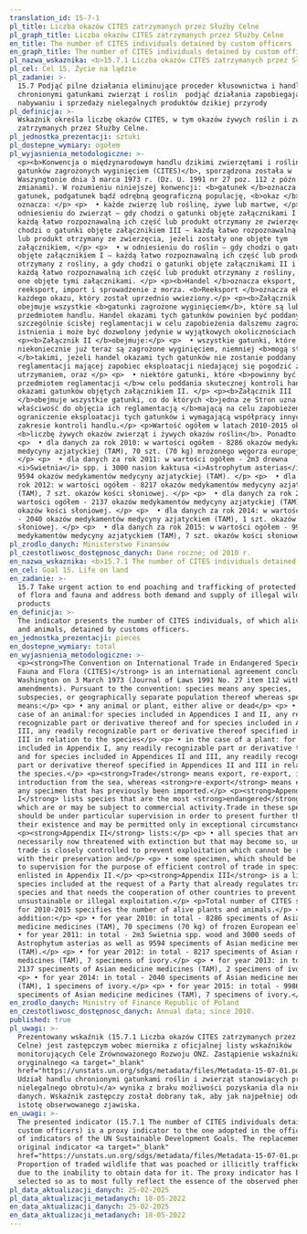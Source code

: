 ```yaml
---
translation_id: 15-7-1
pl_title: Liczba okazów CITES zatrzymanych przez Służby Celne
pl_graph_title: Liczba okazów CITES zatrzymanych przez Służby Celne
en_title: The number of CITES individuals detained by custom officers
en_graph_title: The number of CITES individuals detained by custom officers
pl_nazwa_wskaznika: <b>15.7.1 Liczba okazów CITES zatrzymanych przez Służby Celne</b>
pl_cel: Cel 15. Życie na lądzie
pl_zadanie: >-
  15.7 Podjąć pilne działania eliminujące proceder kłusownictwa i handlu
  chronionymi gatunkami zwierząt i roślin  podjąć działania zapobiegające
  nabywaniu i sprzedaży nielegalnych produktów dzikiej przyrody
pl_definicja: >-
  Wskaźnik określa liczbę okazów CITES, w tym okazów żywych roślin i zwierząt,
  zatrzymanych przez Służby Celne.
pl_jednostka_prezentacji: sztuki
pl_dostepne_wymiary: ogółem
pl_wyjasnienia_metodologiczne: >-
  <p><b>Konwencja o międzynarodowym handlu dzikimi zwierzętami i roślinami
  gatunków zagrożonych wyginięciem (CITES)</b>, sporządzona została w
  Waszyngtonie dnia 3 marca 1973 r. (Dz. U. 1991 nr 27 poz. 112 z późn.
  zmianami). W rozumieniu niniejszej konwencji: <b>gatunek </b>oznacza każdy
  gatunek, podgatunek bądź odrębną geograficzną populację, <b>okaz </b>natomiast
  oznacza: </p> <p>  • każde zwierzę lub roślinę, żywe lub martwe, </p> <p>  • w
  odniesieniu do zwierząt – gdy chodzi o gatunki objęte załącznikami I i II –
  każdą łatwo rozpoznawalną ich część lub produkt otrzymany ze zwierzęcia, a gdy
  chodzi o gatunki objęte załącznikiem III – każdą łatwo rozpoznawalną ich część
  lub produkt otrzymany ze zwierzęcia, jeżeli zostały one objęte tym
  załącznikiem, </p> <p>  • w odniesieniu do roślin – gdy chodzi o gatunki
  objęte załącznikiem I – każdą łatwo rozpoznawalną ich część lub produkt
  otrzymany z rośliny, a gdy chodzi o gatunki objęte załącznikami II i III –
  każdą łatwo rozpoznawalną ich część lub produkt otrzymany z rośliny, jeżeli są
  one objęte tymi załącznikami. </p> <p><b>Handel </b>oznacza eksport,
  reeksport, import i sprowadzenie z morza. <b>Reeksport </b>oznacza eksport
  każdego okazu, który został uprzednio wwieziony.</p> <p><b>Załącznik I</b>
  obejmuje wszystkie <b>gatunki zagrożone wyginięciem</b>, które są lub mogą być
  przedmiotem handlu. Handel okazami tych gatunków powinien być poddany
  szczególnie ścisłej reglamentacji w celu zapobieżenia dalszemu zagrożeniu ich
  istnienia i może być dozwolony jedynie w wyjątkowych okolicznościach.</p>
  <p><b>Załącznik II </b>obejmuje:</p> <p>  • wszystkie gatunki, które wprawdzie
  niekoniecznie już teraz są zagrożone wyginięciem, niemniej <b>mogą stać się
  </b>takimi, jeżeli handel okazami tych gatunków nie zostanie poddany ścisłej
  reglamentacji mającej zapobiec eksploatacji niedającej się pogodzić z ich
  utrzymaniem, oraz </p> <p>  • niektóre gatunki, które <b>powinny być
  przedmiotem reglamentacji </b>w celu poddania skutecznej kontroli handle
  okazami gatunków objętych załącznikiem II. </p> <p><b>Załącznik III
  </b>obejmuje wszystkie gatunki, co do których <b>jedna ze Stron uzna swoją
  właściwość do objęcia ich reglamentacją </b>mającą na celu zapobieżenie lub
  ograniczenie eksploatacji tych gatunków i wymagającą współpracy innych Stron w
  zakresie kontroli handlu.</p> <p>Wartość ogółem w latach 2010-2015 określa
  <b>liczbę żywych okazów zwierząt i żywych okazów roślin</b>. Ponadto: </p>
  <p>  • dla danych za rok 2010: w wartości ogółem - 8286 okazów medykamentów
  medycyny azjatyckiej (TAM), 70 szt. (70 kg) mrożonego węgorza europejskiego.
  </p> <p>  • dla danych za rok 2011: w wartości ogółem - 2m3 drewna
  <i>Swietnia</i> spp. i 3000 nasion kaktusa <i>Astrophytum asterias</i> oraz
  9594 okazów medykamentów medycyny azjatyckiej (TAM). </p> <p>  • dla danych za
  rok 2012: w wartości ogółem - 8217 okazów medykamentów medycyny azjatyckiej
  (TAM), 7 szt. okazów kości słoniowej. </p> <p>  • dla danych za rok 2013: w
  wartości ogółem - 2137 okazów medykamentów medycyny azjatyckiej (TAM), 2 szt.
  okazów kości słoniowej. </p> <p>  • dla danych za rok 2014: w wartości ogółem
  - 2040 okazów medykamentów medycyny azjatyckiem (TAM), 1 szt. okazów kości
  słoniowej. </p> <p>  • dla danych za rok 2015: w wartości ogółem - 9986 okazów
  medykamentów medycyny azjatyckiem (TAM), 7 szt. okazów kości słoniowej.</p>
pl_zrodlo_danych: Ministerstwo Finansów
pl_czestotliwosc_dostępnosc_danych: Dane roczne; od 2010 r.
en_nazwa_wskaznika: <b>15.7.1 The number of CITES individuals detained by custom officers</b>
en_cel: Goal 15. Life on land
en_zadanie: >-
  15.7 Take urgent action to end poaching and trafficking of protected species
  of flora and fauna and address both demand and supply of illegal wildlife
  products
en_definicja: >-
  The indicator presents the number of CITES individuals, of which alive plants
  and animals, detained by customs officers.
en_jednostka_prezentacji: pieces
en_dostepne_wymiary: total
en_wyjasnienia_metodologiczne: >-
  <p><strong>The Convention on International Trade in Endangered Species of Wild
  Fauna and Flora (CITES)</strong> is an international agreement concluded in
  Washington on 3 March 1973 (Journal of Laws 1991 No. 27 item 112 with later
  amendments). Pursuant to the convention: species means any species,
  subspecies, or geographically separate population thereof whereas specimen
  means:</p> <p> • any animal or plant, either alive or dead</p> <p> • in the
  case of an animal:for species included in Appendices I and II, any readily
  recognizable part or derivative thereof and for species included in Appendix
  III, any readily recognizable part or derivative thereof specified in Appendix
  III in relation to the species</p> <p> • in the case of a plant: for species
  included in Appendix I, any readily recognizable part or derivative thereof
  and for species included in Appendices II and III, any readily recognizable
  part or derivative thereof specified in Appendices II and III in relation to
  the species.</p> <p><strong>Trade</strong> means export, re-export, import and
  introduction from the sea, whereas <strong>re-export</strong> means export of
  any specimen that has previously been imported.</p> <p><strong>Appendix
  I</strong> lists species that are the most <strong>endangered</strong> or
  which are or may be subject to commercial activity.Trade in these species
  should be under particular supervision in order to present further threat to
  their existence and may be permitted only in exceptional circumstances.</p>
  <p><strong>Appendix II</strong> lists:</p> <p> • all species that are not
  necessarily now threatened with extinction but that may become so, unless
  trade is closely controlled to prevent exploitation which cannot be reconciled
  with their preservation and</p> <p> • some specimen, which should be subject
  to supervision for the purpose of efficient control of trade in species
  enlisted in Appendix II.</p> <p><strong>Appendix III</strong> is a list of
  species included at the request of a Party that already regulates trade in the
  species and that needs the cooperation of other countries to prevent
  unsustainable or illegal exploitation.</p> <p>Total number of CITES speciments
  for 2010-2015 specifies the number of alive plants and animals.</p> <p>In
  addition:</p> <p> • for year 2010: in total - 8286 speciments of Asian
  medicine medicines (TAM), 70 specimens (70 kg) of frozen European eel.</p> <p>
  • for year 2011: in total - 2m3 Swietnia spp. wood and 3000 seeds of cactus
  Astrophytum asterias as well as 9594 speciments of Asian medicine medicines
  (TAM).</p> <p> • for year 2012: in total - 8217 speciments of Asian medicine
  medicines (TAM), 7 specimens of ivory.</p> <p> • for year 2013: in total -
  2137 speciments of Asian medicine medicines (TAM), 2 specimens of ivory.</p>
  <p> • for year 2014: in total - 2040 speciments of Asian medicine medicines
  (TAM), 1 specimens of ivory.</p> <p> • for year 2015: in total - 9986
  speciments of Asian medicine medicines (TAM), 7 specimens of ivory.</p>
en_zrodlo_danych: Ministry of Finance Republic of Poland
en_czestotliwosc_dostępnosc_danych: Annual data; since 2010.
published: true
pl_uwagi: >-
  Prezentowany wskaźnik (15.7.1 Liczba okazów CITES zatrzymanych przez Służby
  Celne) jest zastępczym wobec miernika z oficjalnej listy wskaźników
  monitorujących Cele Zrównoważonego Rozwoju ONZ. Zastąpienie wskaźnika
  oryginalnego <a target="_blank"
  href="https://unstats.un.org/sdgs/metadata/files/Metadata-15-07-01.pdf">(15.7.1
  Udział handlu chronionymi gatunkami roślin i zwierząt stanowiących przedmiot
  nielegalnego obrotu)</a> wynika z braku możliwości pozyskania dla niego
  danych. Wskaźnik zastępczy został dobrany tak, aby jak najpełniej oddawał
  istotę obserwowanego zjawiska.
en_uwagi: >-
  The presented indicator (15.7.1 The number of CITES individuals detained by
  custom officers) is a proxy indicator to the one adopted in the official list
  of indicators of the UN Sustainable Development Goals. The replacement of the
  original indicator <a target="_blank"
  href="https://unstats.un.org/sdgs/metadata/files/Metadata-15-07-01.pdf">(15.7.1
  Proportion of traded wildlife that was poached or illicitly trafficked)</a> is
  due to the inability to obtain data for it. The proxy indicator has been
  selected so as to most fully reflect the essence of the observed phenomenon.
pl_data_aktualizacji_danych: 25-02-2025
pl_data_aktualizacji_metadanych: 18-05-2022
en_data_aktualizacji_danych: 25-02-2025
en_data_aktualizacji_metadanych: 18-05-2022
---
```

